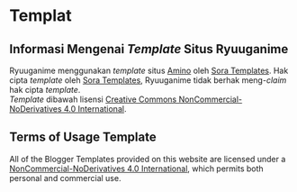 # Templat

## Informasi Mengenai _Template_ Situs Ryuuganime

Ryuuganime menggunakan _template_ situs [Amino](https://www.soratemplates.com/2019/06/animo-blogger-templates.html) oleh [Sora Templates](https://www.soratemplates.com/p/contact-us.html). Hak cipta _template_ oleh [Sora Templates](https://www.soratemplates.com/p/contact-us.html), Ryuuganime tidak berhak meng-_claim_ hak cipta _template_.  
_Template_ dibawah lisensi [Creative Commons NonCommercial-NoDerivatives 4.0 International](https://creativecommons.org/licenses/by-nc-nd/4.0/legalcode).

## Terms of Usage Template

All of the Blogger Templates provided on this website are licensed under a [NonCommercial-NoDerivatives 4.0 International](https://creativecommons.org/licenses/by-nc-nd/4.0/legalcode), which permits both personal and commercial use.

